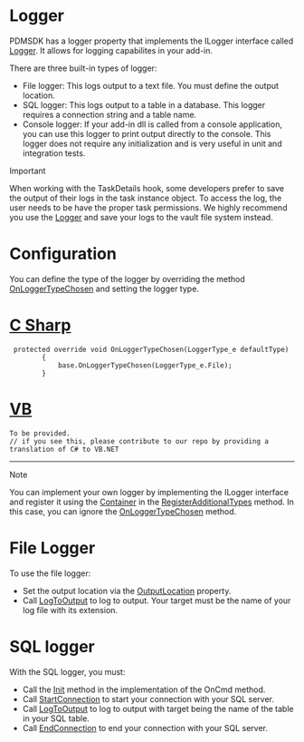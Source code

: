 # Logger

PDMSDK has a logger property that implements the ILogger interface called [Logger](../api/BlueByte.SOLIDWORKS.PDMProfessional.SDK.AddInBase.html#BlueByte_SOLIDWORKS_PDMProfessional_SDK_AddInBase_Logger). It allows for logging capabilites in your add-in. 

There are three built-in types of logger:

- File logger: This logs output to a text file. You must define the output location.
- SQL logger: This logs output to a table in a database. This logger requires a connection string and a table name.
- Console logger: If your add-in dll is called from a console application, you can use this logger to print output directly to the console. This logger does not require any initialization and is very useful in unit and integration tests. 

>[!IMPORTANT]
> When working with the TaskDetails hook, some developers prefer to save the output of their logs in the task instance object. To access the log, the user needs to be have the proper task permissions. We highly recommend you use the [Logger](../api/BlueByte.SOLIDWORKS.PDMProfessional.SDK.AddInBase.html#BlueByte_SOLIDWORKS_PDMProfessional_SDK_AddInBase_Logger) and save your logs to the vault file system instead.


# Configuration

You can define the type of the logger by overriding the method [OnLoggerTypeChosen](../api/BlueByte.SOLIDWORKS.PDMProfessional.SDK.AddInBase.html#BlueByte_SOLIDWORKS_PDMProfessional_SDK_AddInBase_OnLoggerTypeChosen_BlueByte_SOLIDWORKS_PDMProfessional_SDK_Diagnostics_LoggerType_e_) and setting the logger type.

# [C Sharp](#tab/cs)
```
 protected override void OnLoggerTypeChosen(LoggerType_e defaultType)
        {
            base.OnLoggerTypeChosen(LoggerType_e.File);
        }
```
# [VB](#tab/VB)
```
To be provided. 
// if you see this, please contribute to our repo by providing a translation of C# to VB.NET
```
---

>[!NOTE]
> You can implement your own logger by implementing the ILogger interface and register it using the [Container](../api/BlueByte.SOLIDWORKS.PDMProfessional.SDK.AddInBase.html#BlueByte_SOLIDWORKS_PDMProfessional_SDK_AddInBase_Container) in the [RegisterAdditionalTypes](../api/BlueByte.SOLIDWORKS.PDMProfessional.SDK.AddInBase.html#BlueByte_SOLIDWORKS_PDMProfessional_SDK_AddInBase_RegisterAdditionalTypes) method. In this case, you can ignore the [OnLoggerTypeChosen](../api/BlueByte.SOLIDWORKS.PDMProfessional.SDK.AddInBase.html#BlueByte_SOLIDWORKS_PDMProfessional_SDK_AddInBase_OnLoggerTypeChosen) method.

# File Logger

To use the file logger:

- Set the output location via the [OutputLocation](../api/BlueByte.SOLIDWORKS.PDMProfessional.SDK.Diagnostics.ILogger.html#BlueByte_SOLIDWORKS_PDMProfessional_SDK_Diagnostics_ILogger_OutputLocation) property.
- Call [LogToOutput](../api/BlueByte.SOLIDWORKS.PDMProfessional.SDK.Diagnostics.ILogger.html#BlueByte_SOLIDWORKS_PDMProfessional_SDK_Diagnostics_ILogger_LogToOutput) to log to output. Your target must be the name of your log file with its extension.

# SQL logger

With the SQL logger, you must:
-  Call the [Init](../api/BlueByte.SOLIDWORKS.PDMProfessional.SDK.Diagnostics.ILogger.html#BlueByte_SOLIDWORKS_PDMProfessional_SDK_Diagnostics_ILogger_Init_BlueByte_SOLIDWORKS_PDMProfessional_SDK_Identity_EPDM_Interop_epdm_IEdmTaskInstance_System_String_) method in the implementation of the OnCmd method.
- Call [StartConnection](../api/BlueByte.SOLIDWORKS.PDMProfessional.SDK.Diagnostics.ILogger.html#BlueByte_SOLIDWORKS_PDMProfessional_SDK_Diagnostics_ILogger_StartConnection) to start your connection with your SQL server.
- Call [LogToOutput](../api/BlueByte.SOLIDWORKS.PDMProfessional.SDK.Diagnostics.ILogger.html#BlueByte_SOLIDWORKS_PDMProfessional_SDK_Diagnostics_ILogger_LogToOutput) to log to output with target being the name of the table in your SQL table.
- Call [EndConnection](../api/BlueByte.SOLIDWORKS.PDMProfessional.SDK.Diagnostics.ILogger.html#BlueByte_SOLIDWORKS_PDMProfessional_SDK_Diagnostics_ILogger_EndConnection) to end your connection with your SQL server.
